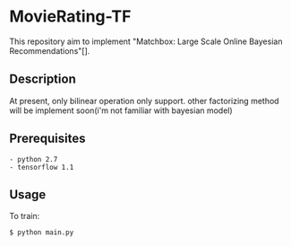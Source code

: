 # MovieRating-TF

This repository aim to implement "Matchbox: Large Scale Online Bayesian Recommendations"[].

## Description

At present, only bilinear operation only support. other factorizing method will be implement soon(i'm not familiar with bayesian model)

## Prerequisites
    - python 2.7
    - tensorflow 1.1

## Usage

To train:

    $ python main.py
